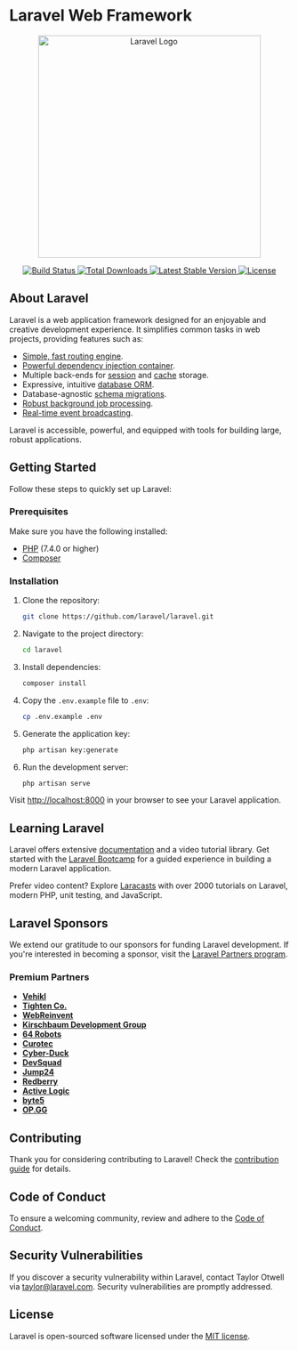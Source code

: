 # Laravel Web Framework

<p align="center">
  <a href="https://laravel.com" target="_blank">
    <img src="https://raw.githubusercontent.com/laravel/art/master/logo-lockup/5%20SVG/2%20CMYK/1%20Full%20Color/laravel-logolockup-cmyk-red.svg" width="400" alt="Laravel Logo">
  </a>
</p>

<p align="center">
  <a href="https://github.com/laravel/framework/actions">
    <img src="https://github.com/laravel/framework/workflows/tests/badge.svg" alt="Build Status">
  </a>
  <a href="https://packagist.org/packages/laravel/framework">
    <img src="https://img.shields.io/packagist/dt/laravel/framework" alt="Total Downloads">
  </a>
  <a href="https://packagist.org/packages/laravel/framework">
    <img src="https://img.shields.io/packagist/v/laravel/framework" alt="Latest Stable Version">
  </a>
  <a href="https://packagist.org/packages/laravel/framework">
    <img src="https://img.shields.io/packagist/l/laravel/framework" alt="License">
  </a>
</p>

## About Laravel

Laravel is a web application framework designed for an enjoyable and creative development experience. It simplifies common tasks in web projects, providing features such as:

- [Simple, fast routing engine](https://laravel.com/docs/routing).
- [Powerful dependency injection container](https://laravel.com/docs/container).
- Multiple back-ends for [session](https://laravel.com/docs/session) and [cache](https://laravel.com/docs/cache) storage.
- Expressive, intuitive [database ORM](https://laravel.com/docs/eloquent).
- Database-agnostic [schema migrations](https://laravel.com/docs/migrations).
- [Robust background job processing](https://laravel.com/docs/queues).
- [Real-time event broadcasting](https://laravel.com/docs/broadcasting).

Laravel is accessible, powerful, and equipped with tools for building large, robust applications.

## Getting Started

Follow these steps to quickly set up Laravel:

### Prerequisites

Make sure you have the following installed:

- [PHP](https://www.php.net/) (7.4.0 or higher)
- [Composer](https://getcomposer.org/)

### Installation

1. Clone the repository:

   ```bash
   git clone https://github.com/laravel/laravel.git
   ```

2. Navigate to the project directory:

   ```bash
   cd laravel
   ```

3. Install dependencies:

   ```bash
   composer install
   ```

4. Copy the `.env.example` file to `.env`:

   ```bash
   cp .env.example .env
   ```

5. Generate the application key:

   ```bash
   php artisan key:generate
   ```

6. Run the development server:

   ```bash
   php artisan serve
   ```

Visit [http://localhost:8000](http://localhost:8000) in your browser to see your Laravel application.

## Learning Laravel

Laravel offers extensive [documentation](https://laravel.com/docs) and a video tutorial library. Get started with the [Laravel Bootcamp](https://bootcamp.laravel.com) for a guided experience in building a modern Laravel application.

Prefer video content? Explore [Laracasts](https://laracasts.com) with over 2000 tutorials on Laravel, modern PHP, unit testing, and JavaScript.

## Laravel Sponsors

We extend our gratitude to our sponsors for funding Laravel development. If you're interested in becoming a sponsor, visit the [Laravel Partners program](https://partners.laravel.com).

### Premium Partners

- **[Vehikl](https://vehikl.com/)**
- **[Tighten Co.](https://tighten.co)**
- **[WebReinvent](https://webreinvent.com/)**
- **[Kirschbaum Development Group](https://kirschbaumdevelopment.com)**
- **[64 Robots](https://64robots.com)**
- **[Curotec](https://www.curotec.com/services/technologies/laravel/)**
- **[Cyber-Duck](https://cyber-duck.co.uk)**
- **[DevSquad](https://devsquad.com/hire-laravel-developers)**
- **[Jump24](https://jump24.co.uk)**
- **[Redberry](https://redberry.international/laravel/)**
- **[Active Logic](https://activelogic.com)**
- **[byte5](https://byte5.de)**
- **[OP.GG](https://op.gg)**

## Contributing

Thank you for considering contributing to Laravel! Check the [contribution guide](https://laravel.com/docs/contributions) for details.

## Code of Conduct

To ensure a welcoming community, review and adhere to the [Code of Conduct](https://laravel.com/docs/contributions#code-of-conduct).

## Security Vulnerabilities

If you discover a security vulnerability within Laravel, contact Taylor Otwell via [taylor@laravel.com](mailto:taylor@laravel.com). Security vulnerabilities are promptly addressed.

## License

Laravel is open-sourced software licensed under the [MIT license](https://opensource.org/licenses/MIT).
